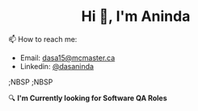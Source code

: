 <h1 align="center">Hi 👋, I'm Aninda</h1>


📫 How to reach me: 
- Email: dasa15@mcmaster.ca
- Linkedin: [@dasaninda](https://www.linkedin.com/in/dasaninda/)

;NBSP
;NBSP

🔍 **I'm Currently looking for Software QA Roles**
<!--
**dasaninda/dasaninda** is a ✨ _special_ ✨ repository because its `README.md` (this file) appears on your GitHub profile.

Here are some ideas to get you started:


### 🔭 I’m currently working on ...
### 🌱 I’m currently learning ...
### 👯 I’m looking to collaborate on ...
### 🤔 I’m looking for help with ...
### 💬 Ask me about ...
### 📫 How to reach me: ...
### 😄 Pronouns: ...
### ⚡ Fun fact: ...
-->
